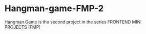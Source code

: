 # Hangman-game-FMP-2

Hangman Game is the second project in the series FRONTEND MINI PROJECTS (FMP)
